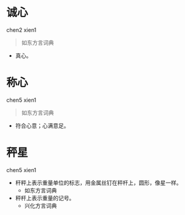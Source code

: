 # 诚心
chen2 xien1
> 如东方言词典
- 真心。

# 称心
chen5 xien1
> 如东方言词典
- 符合心意；心满意足。

# 秤星
chen5 xien1
+ 秆秤上表示重量单位的标志，用金属丝钉在秤杆上，圆形，像星一样。
  * 如东方言词典
+ 秤杆上表示重量的记号。
  * 兴化方言词典
